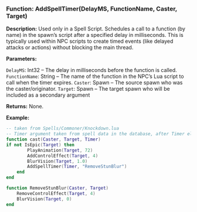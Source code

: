 ### Function: AddSpellTimer(DelayMS, FunctionName, Caster, Target)

**Description:** Used only in a Spell Script.  Schedules a call to a function (by name) in the spawn’s script after a specified delay in milliseconds. This is typically used within NPC scripts to create timed events (like delayed attacks or actions) without blocking the main thread.

**Parameters:**

`DelayMS`: Int32 – The delay in milliseconds before the function is called.
`FunctionName`: String – The name of the function in the NPC’s Lua script to call when the timer expires.
`Caster`: Spawn – The source spawn who was the caster/originator.
`Target`: Spawn – The target spawn who will be included as a secondary argument

**Returns:** None.

**Example:**

```lua
-- taken from Spells/Commoner/Knockdown.lua
-- Timer argument taken from spell data in the database, after Timer elapses we call RemoveStunBlur
function cast(Caster, Target, Timer)
if not IsEpic(Target) then
        PlayAnimation(Target, 72)
		AddControlEffect(Target, 4)
        BlurVision(Target, 1.0)
        AddSpellTimer(Timer, "RemoveStunBlur")
    end
end

function RemoveStunBlur(Caster, Target)
    RemoveControlEffect(Target, 4)
    BlurVision(Target, 0)
end
```